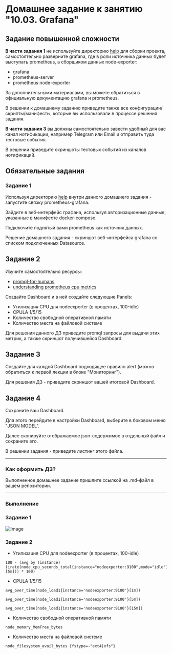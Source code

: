 # Домашнее задание к занятию "10.03. Grafana"

## Задание повышенной сложности

**В части задания 1** не используйте директорию [help](./help) для сборки проекта, самостоятельно разверните grafana, где в 
роли источника данных будет выступать prometheus, а сборщиком данных node-exporter:
- grafana
- prometheus-server
- prometheus node-exporter

За дополнительными материалами, вы можете обратиться в официальную документацию grafana и prometheus.

В решении к домашнему заданию приведите также все конфигурации/скрипты/манифесты, которые вы 
использовали в процессе решения задания.

**В части задания 3** вы должны самостоятельно завести удобный для вас канал нотификации, например Telegram или Email
и отправить туда тестовые события.

В решении приведите скриншоты тестовых событий из каналов нотификаций.

## Обязательные задания

### Задание 1
Используя директорию [help](./help) внутри данного домашнего задания - запустите связку prometheus-grafana.

Зайдите в веб-интерфейс графана, используя авторизационные данные, указанные в манифесте docker-compose.

Подключите поднятый вами prometheus как источник данных.

Решение домашнего задания - скриншот веб-интерфейса grafana со списком подключенных Datasource.

## Задание 2
Изучите самостоятельно ресурсы:
- [promql-for-humans](https://timber.io/blog/promql-for-humans/#cpu-usage-by-instance)
- [understanding prometheus cpu metrics](https://www.robustperception.io/understanding-machine-cpu-usage)

Создайте Dashboard и в ней создайте следующие Panels:
- Утилизация CPU для nodeexporter (в процентах, 100-idle)
- CPULA 1/5/15
- Количество свободной оперативной памяти
- Количество места на файловой системе

Для решения данного ДЗ приведите promql запросы для выдачи этих метрик, а также скриншот получившейся Dashboard.

## Задание 3
Создайте для каждой Dashboard подходящее правило alert (можно обратиться к первой лекции в блоке "Мониторинг").

Для решения ДЗ - приведите скриншот вашей итоговой Dashboard.

## Задание 4
Сохраните ваш Dashboard.

Для этого перейдите в настройки Dashboard, выберите в боковом меню "JSON MODEL".

Далее скопируйте отображаемое json-содержимое в отдельный файл и сохраните его.

В решении задания - приведите листинг этого файла.

---

### Как оформить ДЗ?

Выполненное домашнее задание пришлите ссылкой на .md-файл в вашем репозитории.

---

### Выполнение

### Задание 1

![Image](https://i.ibb.co/LxMBbJL/Screenshot-from-2023-01-24-16-45-06.png)


### Задание 2

- Утилизация CPU для nodeexporter (в процентах, 100-idle)  
```
100 - (avg by (instance)(irate(node_cpu_seconds_total{instance="nodeexporter:9100",mode="idle"}[5m])) * 100)
```

- CPULA 1/5/15
```
avg_over_time(node_load1{instance='nodeexporter:9100'}[1m])
```
```
avg_over_time(node_load1{instance='nodeexporter:9100'}[5m])
```
```
avg_over_time(node_load1{instance='nodeexporter:9100'}[15m])
```

- Количество свободной оперативной памяти
```
node_memory_MemFree_bytes
```

- Количество места на файловой системе
```
node_filesystem_avail_bytes {fstype=~"ext4|xfs"}
```


